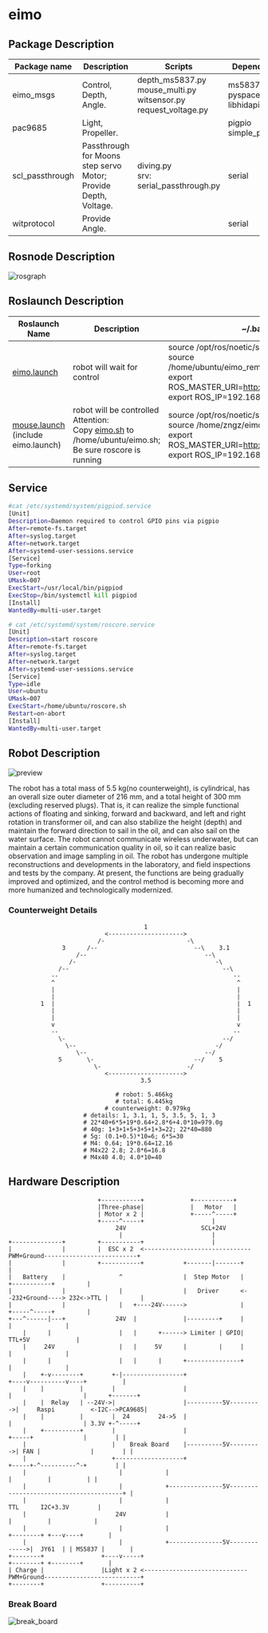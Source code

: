 # eimo

## Package Description
| Package name     | Description                                                                                   | Scripts                                                                    | Dependency                                |
|------------------|-----------------------------------------------------------------------------------------------|----------------------------------------------------------------------------|-------------------------------------------|
| eimo_msgs        | Control, Depth, Angle.                                                                        | depth_ms5837.py<br/>mouse_multi.py<br/>witsensor.py<br/>request_voltage.py | ms5837<br/>pyspacemouse<br/>libhidapi-dev |
| pac9685          | Light, Propeller.                                                                             |                                                                            | pigpio<br/>simple_pid<br/>                |
| scl_passthrough  | Passthrough for Moons step servo Motor; Provide Depth, Voltage.                               | diving.py<br/>srv: serial_passthrough.py                                   | serial                                    |
| witprotocol      | Provide Angle.                                                                                |                                                                            | serial                                    |

## Rosnode Description

![rosgraph](rosgraph.png)

## Roslaunch Description

| Roslaunch Name                                                          | Description                                                                                                                                      | ~/.bashrc                                                                                                                                                                   | Machine |
|-------------------------------------------------------------------------|--------------------------------------------------------------------------------------------------------------------------------------------------|-----------------------------------------------------------------------------------------------------------------------------------------------------------------------------|---------|
| [eimo.launch](eimo_msgs/launch/eimo.launch)                             | robot will wait for control                                                                                                                      | source /opt/ros/noetic/setup.bash <br/>source /home/ubuntu/eimo_remote/devel/setup.sh <br/>export ROS_MASTER_URI=http://192.168.31.16:11311<br/>export ROS_IP=192.168.31.16 | remote  |
| [mouse.launch](eimo_msgs/launch/mouse.launch)<br/>(include eimo.launch) | robot will be controlled<br/>Attention: <br/>Copy [eimo.sh](eimo_msgs\scripts\eimo.sh)  to /home/ubuntu/eimo.sh; <br/>Be sure roscore is running | source /opt/ros/noetic/setup.bash <br/>source /home/zngz/eimo_ws/devel/setup.sh <br/>export ROS_MASTER_URI=http://192.168.31.16:11311<br/>export ROS_IP=192.168.31.236      | local   |



## Service

```bash
#cat /etc/systemd/system/pigpiod.service
[Unit]
Description=Daemon required to control GPIO pins via pigpio
After=remote-fs.target
After=syslog.target
After=network.target
After=systemd-user-sessions.service
[Service]
Type=forking
User=root
UMask=007
ExecStart=/usr/local/bin/pigpiod
ExecStop=/bin/systemctl kill pigpiod
[Install]
WantedBy=multi-user.target
```

```bash
# cat /etc/systemd/system/roscore.service
[Unit]
Description=start roscore
After=remote-fs.target
After=syslog.target
After=network.target
After=systemd-user-sessions.service
[Service]
Type=idle
User=ubuntu
UMask=007
ExecStart=/home/ubuntu/roscore.sh
Restart=on-abort
[Install]
WantedBy=multi-user.target
```

## Robot Description

![preview](preview.JPG)

The robot has a total mass of 5.5 kg(no counterweight), is cylindrical, has an overall size outer diameter of 216 mm, and a total height of 300 mm (excluding reserved plugs). 
That is, it can realize the simple functional actions of floating and sinking, forward and backward, and left and right rotation in transformer oil, and can also stabilize the height (depth) and maintain the forward direction to sail in the oil, and can also sail on the water surface.
The robot cannot communicate wireless underwater, but can maintain a certain communication quality in oil, so it can realize basic observation and image sampling in oil. 
The robot has undergone multiple reconstructions and developments in the laboratory, and field inspections and tests by the company. 
At present, the functions are being gradually improved and optimized, and the control method is becoming more and more humanized and technologically modernized.

### Counterweight Details

```
                                      1                                
                           <--------------------->                     
                         /-                       -\                   
               3      /--                           --\    3.1         
                   /--                                 --\             
                 /-                                       -\           
              /--                                           --\        
            --                                                 --      
            ^                                                   ^          
            |                                                   |      
            |                                                   |      
         1  |                                                   |  1   
            |                                                   |        
            |                                                   |      
            v                                                   v      
            --                                                 --      
              \-                                            --/        
                \--                                       -/           
                   \--                                 --/             
              5       \-                            --/    5           
                        \-                        -/                   
                           <--------------------->                     
                                     3.5                                

                              # robot: 5.466kg
                              # total: 6.445kg
                           # counterweight: 0.979kg
                     # details: 1, 3.1, 1, 5, 3.5, 5, 1, 3
                     # 22*40+6*5+19*0.64+2.8*6+4.0*10=979.0g
                     # 40g: 1+3+1+5+3+5+1+3=22; 22*40=880
                     # 5g: (0.1+0.5)*10=6; 6*5=30
                     # M4: 0.64; 19*0.64=12.16
                     # M4x22 2.8; 2.8*6=16.8
                     # M4x40 4.0; 4.0*10=40
```

## Hardware Description

```
                         +-----------+             +-----------+                                             
                         |Three-phase|             |   Motor   |                                             
                         | Motor x 2 |             +-----^-----+                                             
                         +-----^-----+                   |                                                   
                              24V                     SCL+24V                                                
                               |                         |                                                   
+--------------+         +-----------+                   |                                                   
|              |         |  ESC x 2  <------------------------------PWM+Ground--------------------------+    
|              |         +-----------+           +-------|-------+                                      |    
|   Battery    |               ^                 |  Step Motor   |                +-----------+         |    
|              |               |                 |   Driver      <--232+Ground----> 232<->TTL |         |    
|              |               |   +----24V------>               |                +-----^-----+         |    
+---^------|---+              24V  |             |---------+     |                      |               |    
    |      |                   |   |      +------> Limiter | GPIO|                   TTL+5V             |    
    |     24V                  |   |     5V      |         |     |                      |               |    
    |      |                   |   |      |      +---------------+                      |               |    
    |    +-v--------+        +-|-----------------+                      +----v----------v----+          |    
    |    |          |        |                   |                      |                    |      +-------+
    |    |  Relay   | --24V->|                   |----------5V--------->|     Raspi          <-I2C-->PCA9685|
    |    |          |        |  24        24->5  |                      |                    | 3.3V +-^-----+
    |    +----------+        |                   |                      +-----+              |        | |    
    |                        |    Break Board    |----------5V--------->| FAN |              |        | |    
    |                        +-------------------+                      +-----+-^----------^-+        | |    
    |                          |            |                                   |          |          | |    
    |                          |            +---------------5V----------------------------------------+ |    
    |                          |            |                                  TTL      I2C+3.3V        |    
    |                         24V           |                                   |          |            |    
    |                          |            |                               +--------+ +---v----+       |    
    |                          |            +---------------5V------------->|  JY61  | | MS5837 |       |    
+--------+                +----v-----+                                      +--------+ +--------+       |    
| Charge |                |Light x 2 <-----------------------------PWM+Ground---------------------------+    
+--------+                +----------+                                                                       
```
### Break Board

![break_board](break_board.JPG)